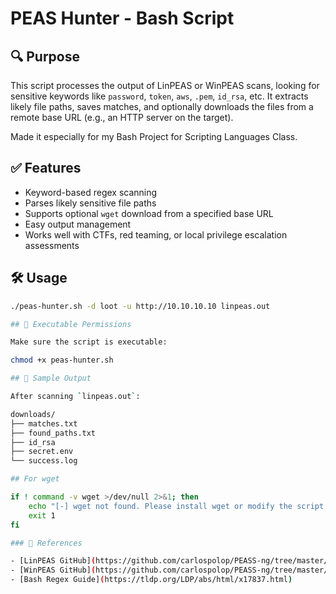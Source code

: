 # PEAS Hunter - Bash Script

## 🔍 Purpose

This script processes the output of LinPEAS or WinPEAS scans, looking for sensitive keywords like `password`, `token`, `aws`, `.pem`, `id_rsa`, etc. It extracts likely file paths, saves matches, and optionally downloads the files from a remote base URL (e.g., an HTTP server on the target).

Made it especially for my Bash Project for Scripting Languages Class.

## ✅ Features

- Keyword-based regex scanning
- Parses likely sensitive file paths
- Supports optional `wget` download from a specified base URL
- Easy output management
- Works well with CTFs, red teaming, or local privilege escalation assessments

## 🛠️ Usage

```bash
./peas-hunter.sh -d loot -u http://10.10.10.10 linpeas.out

## 📄 Executable Permissions

Make sure the script is executable:

chmod +x peas-hunter.sh

## 📂 Sample Output

After scanning `linpeas.out`:

downloads/
├── matches.txt
├── found_paths.txt
├── id_rsa
├── secret.env
└── success.log

## For wget 

if ! command -v wget >/dev/null 2>&1; then
    echo "[-] wget not found. Please install wget or modify the script to use curl."
    exit 1
fi

### 🔗 References

- [LinPEAS GitHub](https://github.com/carlospolop/PEASS-ng/tree/master/linPEAS)
- [WinPEAS GitHub](https://github.com/carlospolop/PEASS-ng/tree/master/winPEAS)
- [Bash Regex Guide](https://tldp.org/LDP/abs/html/x17837.html)

